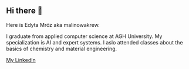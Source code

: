 ## Hi there 👋 
Here is Edyta Mróz aka malinowakrew.

I graduate from applied computer science at AGH University. 
My specialization is AI and expert systems. I aslo attended classes about the basics of chemistry and material engineering.

<a href="https://www.linkedin.com/in/edyta-mroz-mk/">My LinkedIn</a>
